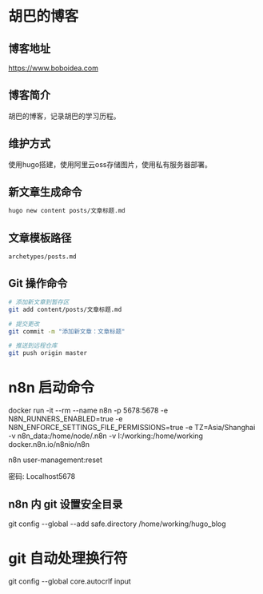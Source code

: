 # 胡巴的博客

## 博客地址

https://www.boboidea.com

## 博客简介

胡巴的博客，记录胡巴的学习历程。

## 维护方式

使用hugo搭建，使用阿里云oss存储图片，使用私有服务器部署。

## 新文章生成命令

```bash
hugo new content posts/文章标题.md
```

## 文章模板路径

```
archetypes/posts.md
```

## Git 操作命令

```bash
# 添加新文章到暂存区
git add content/posts/文章标题.md

# 提交更改
git commit -m "添加新文章：文章标题"

# 推送到远程仓库
git push origin master
```

# n8n 启动命令

docker run -it --rm --name n8n -p 5678:5678 -e N8N_RUNNERS_ENABLED=true -e  N8N_ENFORCE_SETTINGS_FILE_PERMISSIONS=true -e TZ=Asia/Shanghai -v n8n_data:/home/node/.n8n -v I:/working:/home/working docker.n8n.io/n8nio/n8n

n8n user-management:reset

密码: Localhost5678

## n8n 内 git 设置安全目录
git config --global --add safe.directory /home/working/hugo_blog

# git 自动处理换行符

git config --global core.autocrlf input